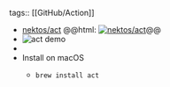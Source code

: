 tags:: [[GitHub/Action]]

- [nektos/act](https://github.com/nektos/act)
  @@html: <a href="https://github.com/nektos/act/"><img src="https://github-readme-stats-astronomer.vercel.app/api/pin/?username=nektos&repo=act&theme=tokyonight" alt="nektos/act"/></a>@@
- ![act demo](https://raw.githubusercontent.com/wiki/nektos/act/quickstart/act-quickstart-2.gif)
-
- Install on macOS
	- ```shell
	  brew install act
	  ```